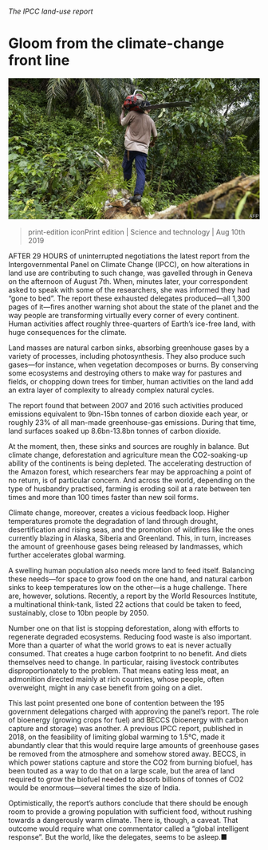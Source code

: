 ###### The IPCC land-use report

# Gloom from the climate-change front line 

![image](images/20190810_STP004.jpg) 

> print-edition iconPrint edition | Science and technology | Aug 10th 2019 

AFTER 29 HOURS of uninterrupted negotiations the latest report from the Intergovernmental Panel on Climate Change (IPCC), on how alterations in land use are contributing to such change, was gavelled through in Geneva on the afternoon of August 7th. When, minutes later, your correspondent asked to speak with some of the researchers, she was informed they had “gone to bed”. The report these exhausted delegates produced—all 1,300 pages of it—fires another warning shot about the state of the planet and the way people are transforming virtually every corner of every continent. Human activities affect roughly three-quarters of Earth’s ice-free land, with huge consequences for the climate. 

Land masses are natural carbon sinks, absorbing greenhouse gases by a variety of processes, including photosynthesis. They also produce such gases—for instance, when vegetation decomposes or burns. By conserving some ecosystems and destroying others to make way for pastures and fields, or chopping down trees for timber, human activities on the land add an extra layer of complexity to already complex natural cycles. 

The report found that between 2007 and 2016 such activities produced emissions equivalent to 9bn-15bn tonnes of carbon dioxide each year, or roughly 23% of all man-made greenhouse-gas emissions. During that time, land surfaces soaked up 8.6bn-13.8bn tonnes of carbon dioxide. 

At the moment, then, these sinks and sources are roughly in balance. But climate change, deforestation and agriculture mean the CO2-soaking-up ability of the continents is being depleted. The accelerating destruction of the Amazon forest, which researchers fear may be approaching a point of no return, is of particular concern. And across the world, depending on the type of husbandry practised, farming is eroding soil at a rate between ten times and more than 100 times faster than new soil forms. 

Climate change, moreover, creates a vicious feedback loop. Higher temperatures promote the degradation of land through drought, desertification and rising seas, and the promotion of wildfires like the ones currently blazing in Alaska, Siberia and Greenland. This, in turn, increases the amount of greenhouse gases being released by landmasses, which further accelerates global warming. 

A swelling human population also needs more land to feed itself. Balancing these needs—for space to grow food on the one hand, and natural carbon sinks to keep temperatures low on the other—is a huge challenge. There are, however, solutions. Recently, a report by the World Resources Institute, a multinational think-tank, listed 22 actions that could be taken to feed, sustainably, close to 10bn people by 2050. 

Number one on that list is stopping deforestation, along with efforts to regenerate degraded ecosystems. Reducing food waste is also important. More than a quarter of what the world grows to eat is never actually consumed. That creates a huge carbon footprint to no benefit. And diets themselves need to change. In particular, raising livestock contributes disproportionately to the problem. That means eating less meat, an admonition directed mainly at rich countries, whose people, often overweight, might in any case benefit from going on a diet. 

This last point presented one bone of contention between the 195 government delegations charged with approving the panel’s report. The role of bioenergy (growing crops for fuel) and BECCS (bioenergy with carbon capture and storage) was another. A previous IPCC report, published in 2018, on the feasibility of limiting global warming to 1.5°C, made it abundantly clear that this would require large amounts of greenhouse gases be removed from the atmosphere and somehow stored away. BECCS, in which power stations capture and store the CO2 from burning biofuel, has been touted as a way to do that on a large scale, but the area of land required to grow the biofuel needed to absorb billions of tonnes of CO2 would be enormous—several times the size of India. 

Optimistically, the report’s authors conclude that there should be enough room to provide a growing population with sufficient food, without rushing towards a dangerously warm climate. There is, though, a caveat. That outcome would require what one commentator called a “global intelligent response”. But the world, like the delegates, seems to be asleep.■ 


